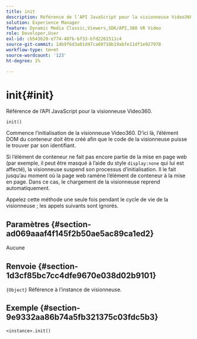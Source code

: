 ```yaml
---
title: init
description: Référence de l’API JavaScript pour la visionneuse Video360.
solution: Experience Manager
feature: Dynamic Media Classic,Viewers,SDK/API,360 VR Video
role: Developer,User
exl-id: cb543620-e774-407b-bf33-bfd2261511c4
source-git-commit: 14b9f6d3a01d47ca60710b19abfe11df1e927978
workflow-type: tm+mt
source-wordcount: '123'
ht-degree: 2%

---
```


# init{#init}

Référence de l’API JavaScript pour la visionneuse Video360.

`init()`

Commence l’initialisation de la visionneuse Video360. D’ici là, l’élément DOM du conteneur doit être créé afin que le code de la visionneuse puisse le trouver par son identifiant.

Si l’élément de conteneur ne fait pas encore partie de la mise en page web (par exemple, il peut être masqué à l’aide du style `display:none` qui lui est affecté), la visionneuse suspend son processus d’initialisation. Il le fait jusqu’au moment où la page web ramène l’élément de conteneur à la mise en page. Dans ce cas, le chargement de la visionneuse reprend automatiquement.

Appelez cette méthode une seule fois pendant le cycle de vie de la visionneuse ; les appels suivants sont ignorés.

## Paramètres {#section-ad069aaaf4f145f2b50ae5ac89ca1ed2}

Aucune

## Renvoie {#section-1d3cf85bc7cc4dfe9670e038d02b9101}

`{Object}` Référence à l’instance de visionneuse.

## Exemple {#section-9e9332aa86b74a5fb321375c03fdc5b3}

```
<instance>.init()
```
